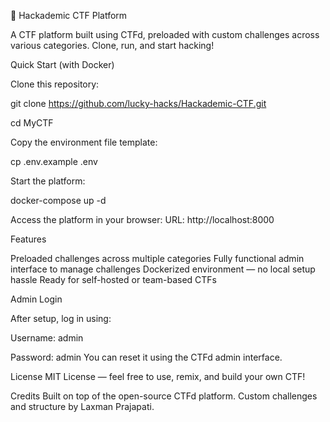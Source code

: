 🎯 Hackademic CTF Platform

A CTF platform built using CTFd, preloaded with custom challenges across various categories. Clone, run, and start hacking!

Quick Start (with Docker)

Clone this repository:

git clone https://github.com/lucky-hacks/Hackademic-CTF.git 

cd MyCTF

Copy the environment file template:

cp .env.example .env

Start the platform:

docker-compose up -d

Access the platform in your browser:
URL: http://localhost:8000

Features

Preloaded challenges across multiple categories
Fully functional admin interface to manage challenges
Dockerized environment — no local setup hassle
Ready for self-hosted or team-based CTFs

Admin Login

After setup, log in using:

Username: admin

Password: admin
You can reset it using the CTFd admin interface.

License
MIT License — feel free to use, remix, and build your own CTF!

Credits
Built on top of the open-source CTFd platform.
Custom challenges and structure by Laxman Prajapati.
